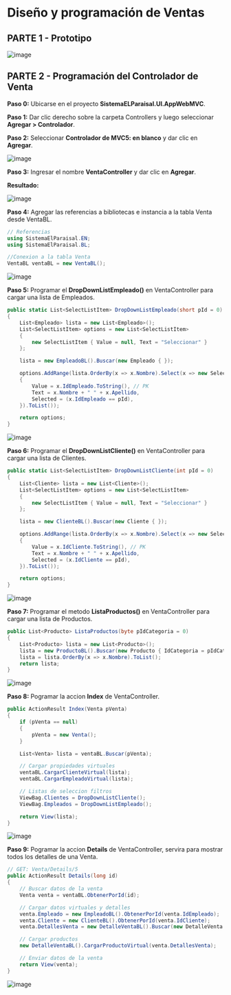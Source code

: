 # Diseño y programación de Ventas

## PARTE 1 - Prototipo

![image](https://github.com/user-attachments/assets/0276c8b3-3447-4cb6-b0fc-cabbf3830ed1)


## PARTE 2 - Programación del Controlador de Venta

**Paso 0:** Ubicarse en el proyecto **SistemaELParaisal.UI.AppWebMVC**. 

**Paso 1:** Dar clic derecho sobre la carpeta Controllers y luego seleccionar **Agregar > Controlador**.

**Paso 2:** Seleccionar **Controlador de MVC5: en blanco** y dar clic en **Agregar**.

![image](https://github.com/user-attachments/assets/54a828c4-e8c6-44e2-a804-fea5ed089aed)

**Paso 3:** Ingresar el nombre **VentaController** y dar clic en **Agregar**.

**Resultado:**

![image](https://github.com/user-attachments/assets/d5c79540-aba2-4d37-94ed-c1a67916e805)

**Paso 4:** Agregar las referencias a bibliotecas e instancia a la tabla Venta desde VentaBL.
```csharp
// Referencias
using SistemaElParaisal.EN;
using SistemaElParaisal.BL;
```
```csharp
//Conexion a la tabla Venta
VentaBL ventaBL = new VentaBL();
```

![image](https://github.com/user-attachments/assets/ff896641-c1b0-45b0-a457-b03637527ad5)

**Paso 5:** Programar el **DropDownListEmpleado()** en VentaController para cargar una lista de Empleados.

```csharp
public static List<SelectListItem> DropDownListEmpleado(short pId = 0)
{
    List<Empleado> lista = new List<Empleado>();
    List<SelectListItem> options = new List<SelectListItem>
    {
        new SelectListItem { Value = null, Text = "Seleccionar" }
    };

    lista = new EmpleadoBL().Buscar(new Empleado { });

    options.AddRange(lista.OrderBy(x => x.Nombre).Select(x => new SelectListItem
    {
        Value = x.IdEmpleado.ToString(), // PK
        Text = x.Nombre + " " + x.Apellido,
        Selected = (x.IdEmpleado == pId),
    }).ToList());

    return options;
}
```

![image](https://github.com/user-attachments/assets/f80daba6-7a5c-4fb1-b2df-18fa4505a6a1)


**Paso 6:** Programar el **DropDownListCliente()** en VentaController para cargar una lista de Clientes.

```csharp
public static List<SelectListItem> DropDownListCliente(int pId = 0)
{
    List<Cliente> lista = new List<Cliente>();
    List<SelectListItem> options = new List<SelectListItem>
    {
        new SelectListItem { Value = null, Text = "Seleccionar" }
    };

    lista = new ClienteBL().Buscar(new Cliente { });

    options.AddRange(lista.OrderBy(x => x.Nombre).Select(x => new SelectListItem
    {
        Value = x.IdCliente.ToString(), // PK
        Text = x.Nombre + " " + x.Apellido,
        Selected = (x.IdCliente == pId),
    }).ToList());

    return options;
}
```

![image](https://github.com/user-attachments/assets/efd37e5b-4ef9-47df-a431-6b130b7f1e13)

**Paso 7:** Programar el metodo **ListaProductos()** en VentaController para cargar una lista de Productos.

```csharp
public List<Producto> ListaProductos(byte pIdCategoria = 0)
{
    List<Producto> lista = new List<Producto>();
    lista = new ProductoBL().Buscar(new Producto { IdCategoria = pIdCategoria });
    lista = lista.OrderBy(x => x.Nombre).ToList();
    return lista;
}
```

![image](https://github.com/user-attachments/assets/1b5e2bf1-fdc8-44d7-9ca1-2052e2c20738)


**Paso 8:** Pogramar la accion **Index** de VentaController.
```csharp
public ActionResult Index(Venta pVenta)
{
    if (pVenta == null)
    {
        pVenta = new Venta();
    }

    List<Venta> lista = ventaBL.Buscar(pVenta);

    // Cargar propiedades virtuales
    ventaBL.CargarClienteVirtual(lista);
    ventaBL.CargarEmpleadoVirtual(lista);

    // Listas de seleccion filtros
    ViewBag.Clientes = DropDownListCliente();
    ViewBag.Empleados = DropDownListEmpleado();

    return View(lista);
}
```

![image](https://github.com/user-attachments/assets/5bb8bd6c-f872-45d2-9c42-1abceac2199c)

**Paso 9:** Pogramar la accion **Details** de VentaController, servira para mostrar todos los detalles de una Venta.
```csharp
// GET: Venta/Details/5
public ActionResult Details(long id)
{
    // Buscar datos de la venta
    Venta venta = ventaBL.ObtenerPorId(id);

    // Cargar datos virtuales y detalles
    venta.Empleado = new EmpleadoBL().ObtenerPorId(venta.IdEmpleado);
    venta.Cliente = new ClienteBL().ObtenerPorId(venta.IdCliente);
    venta.DetallesVenta = new DetalleVentaBL().Buscar(new DetalleVenta { IdVenta = venta.IdVenta });

    // Cargar productos
    new DetalleVentaBL().CargarProductoVirtual(venta.DetallesVenta);

    // Enviar datos de la venta
    return View(venta);
}
```

![image](https://github.com/user-attachments/assets/1b1e10c3-08db-43e2-ad73-ad0e7e7d9175)

